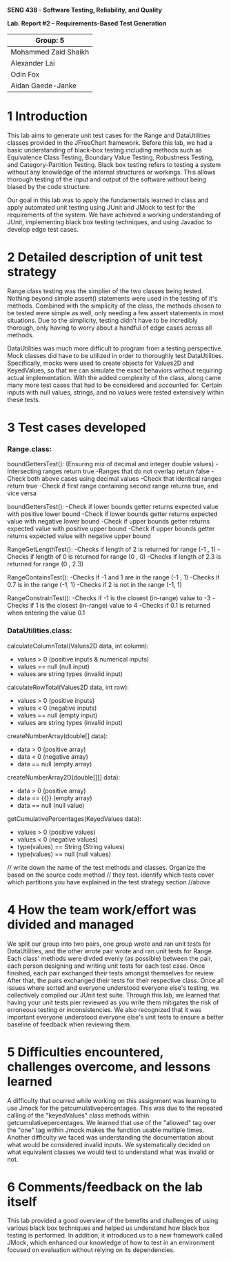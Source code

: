 **SENG 438 - Software Testing, Reliability, and Quality**

**Lab. Report \#2 – Requirements-Based Test Generation**

| Group: 5      |
|-----------------|
| Mohammed Zaid Shaikh   |
| Alexander Lai          |
| Odin Fox               |
| Aidan Gaede-Janke      |

# 1 Introduction

This lab aims to generate unit test cases for the Range and DataUtilities classes provided in the JFreeChart framework. Before this lab, we had a basic understanding of black-box testing including methods such as Equivalence Class Testing, Boundary Value Testing, Robustness Testing, and Category-Partition Testing. Black box testing refers to testing a system without any knowledge of the internal structures or workings. This allows thorough testing of the input and output of the software without being biased by the code structure.

Our goal in this lab was to apply the fundamentals learned in class and apply automated unit testing using JUnit and JMock to test for the requirements of the system. We have achieved a working understanding of JUnit, implementing black box testing techniques, and using Javadoc to develop edge test cases.

# 2 Detailed description of unit test strategy

Range.class testing was the simplier of the two classes being tested. Nothing beyond simple assert() statements were used in the testing of it's methods. Combined with the simplicity of the class, the methods chosen to be tested were simple as well, only needing a few assert statements in most situations. Due to the simplicity, testing didn't have to be incredibly thorough, only having to worry about a handful of edge cases across all methods.

DataUtilities was much more difficult to program from a testing perspective. Mock classes did have to be utilized in order to thoroughly test DataUtilities. Specifically, mocks were used to create objects for Values2D and KeyedValues, so that we can simulate the exact behaviors without requiring actual implementation. With the added complexity of the class, along came many more test cases that had to be considered and accounted for. Certain inputs with null values, strings, and no values were tested extensively within these tests.

# 3 Test cases developed

### **Range.class:**

boundGettersTest():     (Ensuring mix of decimal and integer double values)
-Intersecting ranges return true
-Ranges that do not overlap return false
-Check both above cases using decimal values
-Check that identical ranges return true
-Check if first range containing second range returns true, and vice versa

boundGettersTest():
-Check if lower bounds getter returns expected value with positive lower bound
-Check if lower bounds getter returns expected value with negative lower bound
-Check if upper bounds getter returns expected value with positive upper bound
-Check if upper bounds getter returns expected value with negative upper bound

RangeGetLengthTest():
-Checks if length of 2 is returned for range (-1 , 1)
-Checks if length of 0 is returned for range (0 , 0)
-Checks if length of 2.3 is returned for range (0 , 2.3)

RangeContainsTest():
-Checks if -1 and 1 are in the range (-1 , 1)
-Checks if 0.7 is in the range (-1, 1)
-Checks if 2 is not in the range (-1, 1)

RangeConstrainTest():
-Checks if -1 is the closest (in-range) value to -3
-Checks if 1 is the closest (in-range) value to 4 
-Checks if 0.1 is returned when entering the value 0.1


### **DataUtilities.class:**

calculateColumnTotal(Values2D data, int column):
- values > 0 (positive inputs & numerical inputs)
- values == null (null input)
- values are string types (invalid input)

calculateRowTotal(Values2D data, int row):
- values > 0 (positive inputs)
- values < 0 (negative inputs)
- values == null (empty input)
- values are string types (invalid input)

createNumberArray(double[] data):
- data > 0 (positive array)
- data < 0 (negative array)
- data == null (empty array)

createNumberArray2D(double[][] data):
- data > 0 (positive array)
- data == {{}} (empty array)
- data == null (null value)

getCumulativePercentages(KeyedValues data):
- values > 0 (positive values)
- values < 0 (negative values)
- type(values) == String (String values)
- type(values) == null (null values)

// write down the name of the test methods and classes. Organize the based on
the source code method // they test. identify which tests cover which partitions
you have explained in the test strategy section //above

# 4 How the team work/effort was divided and managed

We split our group into two pairs, one group wrote and ran unit tests for DataUtilities, and the other wrote pair wrote and ran unit tests for
Range. Each class' methods were divded evenly (as possible) between the pair, each person designing and writing unit tests for each test case.
Once finished, each pair exchanged their tests amongst themselves for review. After that, the pairs exchanged their tests for their respective
class. Once all issues where sorted and everyone understood everyone else's testing, we collectively compiled our JUnit test suite.
Through this lab, we learned that having your unit tests pier reviewed as you write them mitigates the risk of erroneous testing or
inconsistencies. We also recognized that it was important everyone understood everyone else's unit tests to ensure a better baseline of
feedback when reviewing them.

# 5 Difficulties encountered, challenges overcome, and lessons learned

A difficulty that ocurred while working on this assignment was learning to use Jmock for the getcumulativepercentages. This was due to the repeated calling of the "keyedValues" class methods within getcumulativepercentages. We learned that use of the "allowed" tag over the "one" tag within Jmock makes the function usable multiple times. Another difficulty we faced was understanding the documentation about what would be considered invalid inputs. We systematically decided on what equivalent classes we would test to understand what was invalid or not.

# 6 Comments/feedback on the lab itself

This lab provided a good overview of the benefits and challenges of using various black box techniques and helped us understand how black box testing is performed. In addition, it introduced us to a new framework called JMock, which enhanced our knowledge of how to test in an environment focused on evaluation without relying on its dependencies.
